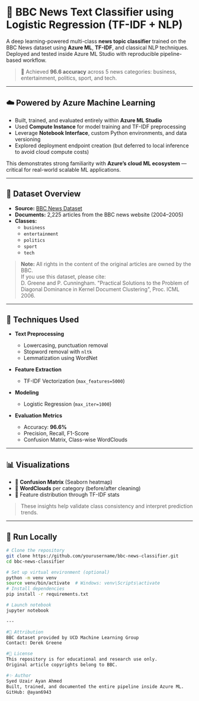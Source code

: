 # 📰 BBC News Text Classifier using Logistic Regression (TF-IDF + NLP)

A deep learning-powered multi-class **news topic classifier** trained on the BBC News dataset using **Azure ML**, **TF-IDF**, and classical NLP techniques. Deployed and tested inside Azure ML Studio with reproducible pipeline-based workflow.

> 🚀 Achieved **96.6 accuracy** across 5 news categories: business, entertainment, politics, sport, and tech.

---

## ☁️ Powered by Azure Machine Learning

- Built, trained, and evaluated entirely within **Azure ML Studio**
- Used **Compute Instance** for model training and TF-IDF preprocessing
- Leverage **Notebook Interface**, custom Python environments, and data versioning
- Explored deployment endpoint creation (but deferred to local inference to avoid cloud compute costs)

This demonstrates strong familiarity with **Azure’s cloud ML ecosystem** — critical for real-world scalable ML applications.

---

## 📂 Dataset Overview

- **Source:** [BBC News Dataset](http://mlg.ucd.ie/datasets/bbc.html)
- **Documents:** 2,225 articles from the BBC news website (2004–2005)
- **Classes:**  
  - `business`  
  - `entertainment`  
  - `politics`  
  - `sport`  
  - `tech`

> **Note:** All rights in the content of the original articles are owned by the BBC.  
> If you use this dataset, please cite:  
> D. Greene and P. Cunningham. "Practical Solutions to the Problem of Diagonal Dominance in Kernel Document Clustering", Proc. ICML 2006.

---

## 🧠 Techniques Used

- **Text Preprocessing**  
  - Lowercasing, punctuation removal  
  - Stopword removal with `nltk`  
  - Lemmatization using WordNet

- **Feature Extraction**  
  - TF-IDF Vectorization (`max_features=5000`)

- **Modeling**  
  - Logistic Regression (`max_iter=1000`)

- **Evaluation Metrics**  
  - Accuracy: **96.6%**  
  - Precision, Recall, F1-Score  
  - Confusion Matrix, Class-wise WordClouds

---

## 📊 Visualizations

- 📌 **Confusion Matrix** (Seaborn heatmap)
- 📌 **WordClouds** per category (before/after cleaning)
- 📌 Feature distribution through TF-IDF stats

> These insights help validate class consistency and interpret prediction trends.

---

## 🧪 Run Locally

```bash
# Clone the repository
git clone https://github.com/yourusername/bbc-news-classifier.git
cd bbc-news-classifier

# Set up virtual environment (optional)
python -m venv venv
source venv/bin/activate  # Windows: venv\Scripts\activate
# Install dependencies
pip install -r requirements.txt

# Launch notebook
jupyter notebook

---

#🙏 Attribution
BBC dataset provided by UCD Machine Learning Group
Contact: Derek Greene

#🧾 License
This repository is for educational and research use only.
Original article copyrights belong to BBC.

#✨ Author
Syed Uzair Ayan Ahmed
Built, trained, and documented the entire pipeline inside Azure ML.
GitHub: @ayan6943

